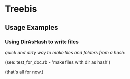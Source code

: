 # Treebis

## Usage Examples

### Using DirAsHash to write files
_quick and dirty way to make files and folders from a hash:_

(see: test_for_doc.rb - 'make files with dir as hash')

(that's all for now.)
